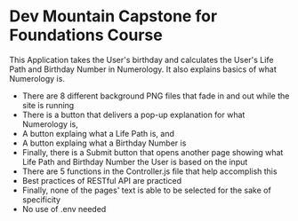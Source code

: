 # Dev Mountain Capstone for Foundations Course

This Application takes the User's birthday and calculates the User's Life Path and Birthday Number in Numerology. It also explains basics of what Numerology is.

- There are 8 different background PNG files that fade in and out while the site is running
- There is a button that delivers a pop-up explanation for what Numerology is,
- A button explaing what a Life Path is, and
- A button explaing what a Birthday Number is
- Finally, there is a Submit button that opens another page showing what Life Path and Birthday Number the User is based on the input
- There are 5 functions in the Controller.js file that help accomplish this
- Best practices of RESTful API are practiced
- Finally, none of the pages' text is able to be selected for the sake of specificity
- No use of .env needed
